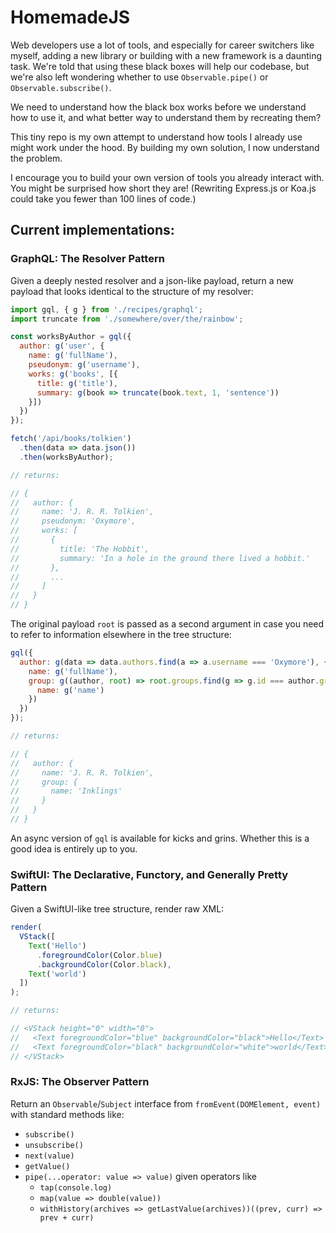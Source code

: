 # HomemadeJS

Web developers use a lot of tools, and especially for career switchers like myself, adding a new library or building with a new framework is a daunting task. We're told that using these black boxes will help our codebase, but we're also left wondering whether to use `Observable.pipe()` or `Observable.subscribe()`.

We need to understand how the black box works before we understand how to use it, and what better way to understand them by recreating them?

This tiny repo is my own attempt to understand how tools I already use might work under the hood. By building my own solution, I now understand the problem.

I encourage you to build your own version of tools you already interact with. You might be surprised how short they are! (Rewriting Express.js or Koa.js could take you fewer than 100 lines of code.)

## Current implementations:
### GraphQL: The Resolver Pattern
Given a deeply nested resolver and a json-like payload, return a new payload that looks identical to the structure of my resolver:
```js
import gql, { g } from './recipes/graphql';
import truncate from './somewhere/over/the/rainbow';

const worksByAuthor = gql({
  author: g('user', {
    name: g('fullName'),
    pseudonym: g('username'),
    works: g('books', [{
      title: g('title'),
      summary: g(book => truncate(book.text, 1, 'sentence'))
    }])
  })
});

fetch('/api/books/tolkien')
  .then(data => data.json())
  .then(worksByAuthor);

// returns:

// {
//   author: {
//     name: 'J. R. R. Tolkien',
//     pseudonym: 'Oxymore',
//     works: [
//       {
//         title: 'The Hobbit',
//         summary: 'In a hole in the ground there lived a hobbit.'
//       },
//       ...
//     ]
//   }
// }
```
The original payload `root` is passed as a second argument in case you need to refer to information elsewhere in the tree structure:

```js
gql({
  author: g(data => data.authors.find(a => a.username === 'Oxymore'), {
    name: g('fullName'),
    group: g((author, root) => root.groups.find(g => g.id === author.groupId), {
      name: g('name')
    })
  })
});

// returns:

// {
//   author: {
//     name: 'J. R. R. Tolkien',
//     group: {
//       name: 'Inklings'
//     }
//   }
// }
```
An async version of `gql` is available for kicks and grins. Whether this is a good idea is entirely up to you.

### SwiftUI: The Declarative, Functory, and Generally Pretty Pattern
Given a SwiftUI-like tree structure, render raw XML:

```js
render(
  VStack([
    Text('Hello')
      .foregroundColor(Color.blue)
      .backgroundColor(Color.black),
    Text('world')
  ])
);

// returns:

// <VStack height="0" width="0">
//   <Text foregroundColor="blue" backgroundColor="black">Hello</Text>
//   <Text foregroundColor="black" backgroundColor="white">world</Text>
// </VStack>
```

### RxJS: The Observer Pattern
Return an `Observable`/`Subject` interface from `fromEvent(DOMElement, event)` with standard methods like:
- `subscribe()`
- `unsubscribe()`
- `next(value)`
- `getValue()`
- `pipe(...operator: value => value)` given operators like
  - `tap(console.log)`
  - `map(value => double(value))`
  - `withHistory(archives => getLastValue(archives))((prev, curr) => prev + curr)`